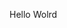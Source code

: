 Hello Wolrd





































































































































































































































































































































































































































































































































































































































































































































































































































































































































































































































































































































































































































































































































































































































































































































































































































































































































































































































































































































































































































































































































































































































































































































































































































































































































































































































































































































































































































































































































































































































































































































































































































































































































































































































































































































































































































































































































































































































































































































































































































































































































































































































































































































































































































































































































































































































































































































































































































































































































































































































































































































































































































































































































































































